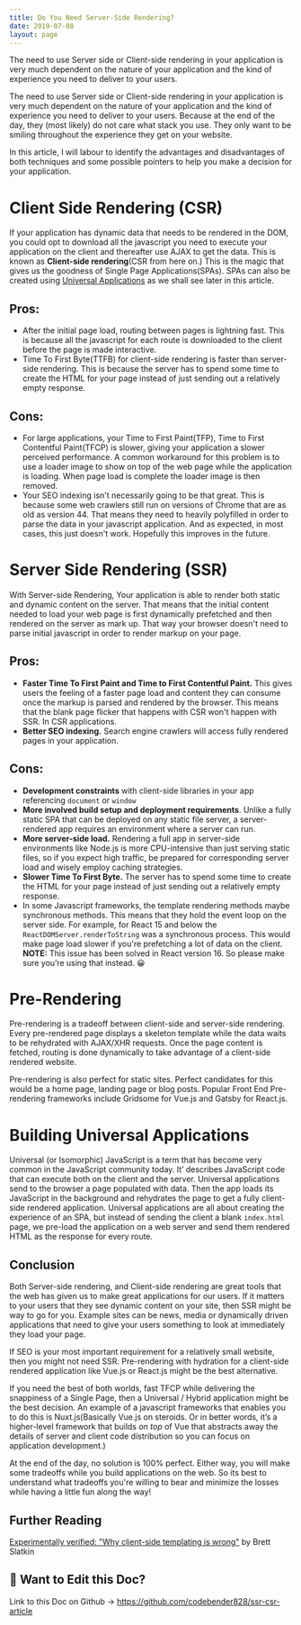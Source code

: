 ```yaml
---
title: Do You Need Server-Side Rendering?
date: 2019-07-08
layout: page
---
```


The need to use Server side or Client-side rendering in your application is very much dependent on the nature of your application and the kind of experience you need to deliver to your users.

The need to use Server side or Client-side rendering in your application is very much dependent on the nature of your application and the kind of experience you need to deliver to your users. Because at the end of the day, they (most likely) do not care what stack you use. They only want to be smiling throughout the experience they get on your website.

In this article, I will labour to identify the advantages and disadvantages of both techniques and some possible pointers to help you make a decision for your application.

# Client Side Rendering (CSR)

If your application has dynamic data that needs to be rendered in the DOM, you could opt to download all the javascript you need to execute your application on the client and thereafter use AJAX to get the data. This is known as **Client-side rendering**(CSR from here on.) This is the magic that gives us the goodness of Single Page Applications(SPAs). SPAs can also be created using [Universal Applications](#) as we shall see later in this article.

## Pros:

- After the initial page load, routing between pages is lightning fast. This is because all the javascript for each route is downloaded to the client before the page is made interactive.
- Time To First Byte(TTFB) for client-side rendering is faster than server-side rendering. This is because the server has to spend some time to create the HTML for your page instead of just sending out a relatively empty response.

## Cons:

- For large applications, your Time to First Paint(TFP), Time to First Contentful Paint(TFCP) is slower, giving your application a slower perceived performance. A common workaround for this problem is to use a loader image to show on top of the web page while the application is loading. When page load is complete the loader image is then removed.
- Your SEO indexing isn't necessarily going to be that great. This is because some web crawlers still run on versions of Chrome that are as old as version 44. That means they need to heavily polyfilled in order to parse the data in your javascript application. And as expected, in most cases, this just doesn't work. Hopefully this improves in the future.

# Server Side Rendering (SSR)

With Server-side Rendering, Your application is able to render both static and dynamic content on the server. That means that the initial content needed to load your web page is first dynamically prefetched and then rendered on the server as mark up. That way your browser doesn't need to parse initial javascript in order to render markup on your page.

## Pros:

- **Faster Time To First Paint and Time to First Contentful Paint.** This gives users the feeling of a faster page load and content they can consume once the markup is parsed and rendered by the browser. This means that the blank page flicker that happens with CSR won't happen with SSR. In CSR applications.
- **Better SEO indexing.** Search engine crawlers will access fully rendered pages in your application.

## Cons:

- **Development constraints** with client-side libraries in your app referencing `document` or `window`
- **More involved build setup and deployment requirements**. Unlike a fully static SPA that can be deployed on any static file server, a server-rendered app requires an environment where a server can run.
- **More server-side load.** Rendering a full app in server-side environments like Node.js is more CPU-intensive than just serving static files, so if you expect high traffic, be prepared for corresponding server load and wisely employ caching strategies.
- **Slower Time To First Byte.** The server has to spend some time to create the HTML for your page instead of just sending out a relatively empty response.
- In some Javascript frameworks, the template rendering methods maybe synchronous methods. This means that they hold the event loop on the server side. For example, for React 15 and below the `ReactDOMServer.renderToString` was a synchronous process. This would make page load slower if you're prefetching a lot of data on the client.
  **NOTE:** This issue has been solved in React version 16. So please make sure you’re using that instead. 😀

# Pre-Rendering

Pre-rendering is a tradeoff between client-side and server-side rendering. Every pre-rendered page displays a skeleton template while the data waits to be rehydrated with AJAX/XHR requests. Once the page content is fetched, routing is done dynamically to take advantage of a client-side rendered website.

Pre-rendering is also perfect for static sites. Perfect candidates for this would be a home page, landing page or blog posts. Popular Front End Pre-rendering frameworks include Gridsome for Vue.js and Gatsby for React.js.

# Building Universal Applications

Universal (or Isomorphic) JavaScript is a term that has become very common in the JavaScript community today. It’ describes JavaScript code that can execute both on the client and the server.
Universal applications send to the browser a page populated with data. Then the app loads its JavaScript in the background and rehydrates the page to get a fully client-side rendered application. Universal applications are all about creating the experience of an SPA, but instead of sending the client a blank `index.html` page, we pre-load the application on a web server and send them rendered HTML as the response for every route.

## Conclusion

Both Server-side rendering, and Client-side rendering are great tools that the web has given us to make great applications for our users. If it matters to your users that they see dynamic content on your site, then SSR might be way to go for you. Example sites can be news, media or dynamically driven applications that need to give your users something to look at immediately they load your page.

If SEO is your most important requirement for a relatively small website, then you might not need SSR. Pre-rendering with hydration for a client-side rendered application like Vue.js or React.js might be the best alternative.

If you need the best of both worlds, fast TFCP while delivering the snappiness of a Single Page, then a Universal / Hybrid application might be the best decision. An example of a javascript frameworks that enables you to do this is Nuxt.js(Basically Vue.js on steroids. Or in better words, it’s a higher-level framework that builds _on top_ of Vue that abstracts away the details of server and client code distribution so you can focus on application development.)

At the end of the day, no solution is 100% perfect. Either way, you will make some tradeoffs while you build applications on the web. So its best to understand what tradeoffs you're willing to bear and minimize the losses while having a little fun along the way!

## Further Reading

[Experimentally verified: "Why client-side templating is wrong"](https://www.onebigfluke.com/2015/01/experimentally-verified-why-client-side.html) by Brett Slatkin

## 🚀 Want to Edit this Doc?

Link to this Doc on Github → https://github.com/codebender828/ssr-csr-article
